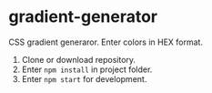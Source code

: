 # gradient-generator

CSS gradient generaror.
Enter colors in HEX format.

1. Clone or download repository.
2. Enter <code>npm install</code> in project folder.
3. Enter <code>npm start</code> for development.
